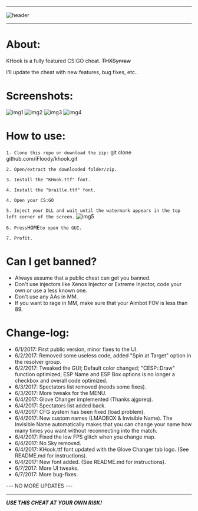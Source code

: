 ___________________________________________________________________________________________________________________________________
![header](http://i.imgur.com/9d4pKMd.png)
___________________________________________________________________________________________________________________________________

# About: #
KHook is a fully featured CS:GO cheat. ~~THXSynraw~~

I'll update the cheat with new features, bug fixes, etc..

# Screenshots: #

![img1](http://i.imgur.com/IDwbEin.jpg)
![img2](http://i.imgur.com/IDwbEin.jpg)
![img3](http://i.imgur.com/Ys6yknf.jpg)
![img4](http://i.imgur.com/OOtzMZ9.jpg)

# How to use: #

`1. Clone this repo or download the zip:`
git clone github.com/iFloody/khook.git

`2. Open/extract the downloaded folder/zip.`

`3. Install the "KHook.ttf" font.`

`4. Install the "braille.ttf" font.`

`4. Open your CS:GO`

`5. Inject your DLL and wait until the watermark appears in the top left corner of the screen.`
![img5](http://i.imgur.com/C9tIudO.png)

`6. Press`<kbd>HOME</kbd>`to open the GUI.`

`7. Profit.`

# Can I get banned? #

- Always assume that a public cheat can get you banned. 
- Don't use injectors like Xenos Injector or Extreme Injector, code your own or use a less known one.
- Don't use any AAs in MM. 
- If you want to rage in MM, make sure that your Aimbot FOV is less than 89.

# Change-log: #

- 6/1/2017: First public version, minor fixes to the UI.
- 6/2/2017: Removed some useless code, added "Spin at Target" option in the resolver group.
- 6/2/2017: Tweaked the GUI; Default color changed; "CESP::Draw" function optimized; ESP Name and ESP Box options is no longer a checkbox and overall code optimized.
- 6/3/2017: Spectators list removed (needs some fixes).
- 6/3/2017: More tweaks for the MENU.
- 6/4/2017: Glove Changer implemented (Thanks ajgoreq). 
- 6/4/2017: Spectators list added back. 
- 6/4/2017: CFG system has been fixed (load problem).
- 6/4/2017: New custom names (LMAOBOX & Invisible Name). The Invisible Name automatically makes that you can change your name how many times you want without reconnecting into the match. 
- 6/4/2017: Fixed the low FPS glitch when you change map.
- 6/4/2017: No Sky removed.
- 6/4/2017: KHook.ttf font updated with the Glove Changer tab logo. (See README.md for instructions).
- 6/4/2017: New font added. (See README.md for instructions).
- 6/7/2017: More UI tweaks.
- 6/7/2017: More bug-fixes.

--- NO MORE UPDATES ---

___________________________________________________________________________________________________________________________________

___USE THIS CHEAT AT YOUR OWN RISK!___
